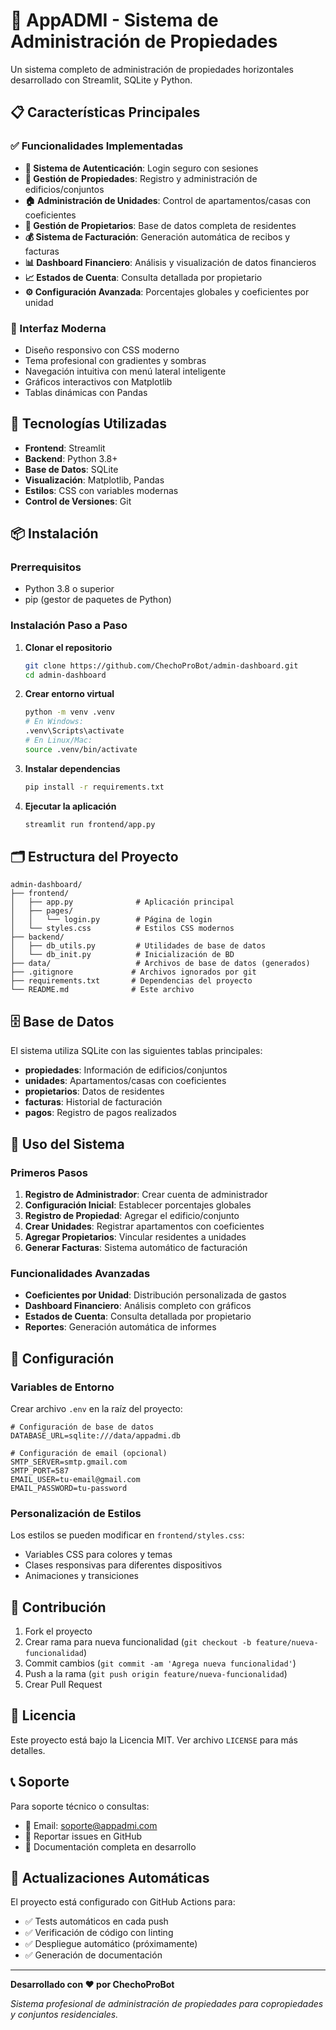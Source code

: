 # 🏢 AppADMI - Sistema de Administración de Propiedades

Un sistema completo de administración de propiedades horizontales desarrollado con Streamlit, SQLite y Python.

## 📋 Características Principales

### ✅ Funcionalidades Implementadas
- **🔐 Sistema de Autenticación**: Login seguro con sesiones
- **🏢 Gestión de Propiedades**: Registro y administración de edificios/conjuntos
- **🏠 Administración de Unidades**: Control de apartamentos/casas con coeficientes
- **👥 Gestión de Propietarios**: Base de datos completa de residentes
- **💰 Sistema de Facturación**: Generación automática de recibos y facturas
- **📊 Dashboard Financiero**: Análisis y visualización de datos financieros
- **📈 Estados de Cuenta**: Consulta detallada por propietario
- **⚙️ Configuración Avanzada**: Porcentajes globales y coeficientes por unidad

### 🎨 Interfaz Moderna
- Diseño responsivo con CSS moderno
- Tema profesional con gradientes y sombras
- Navegación intuitiva con menú lateral inteligente
- Gráficos interactivos con Matplotlib
- Tablas dinámicas con Pandas

## 🚀 Tecnologías Utilizadas

- **Frontend**: Streamlit
- **Backend**: Python 3.8+
- **Base de Datos**: SQLite
- **Visualización**: Matplotlib, Pandas
- **Estilos**: CSS con variables modernas
- **Control de Versiones**: Git

## 📦 Instalación

### Prerrequisitos
- Python 3.8 o superior
- pip (gestor de paquetes de Python)

### Instalación Paso a Paso

1. **Clonar el repositorio**
   ```bash
   git clone https://github.com/ChechoProBot/admin-dashboard.git
   cd admin-dashboard
   ```

2. **Crear entorno virtual**
   ```bash
   python -m venv .venv
   # En Windows:
   .venv\Scripts\activate
   # En Linux/Mac:
   source .venv/bin/activate
   ```

3. **Instalar dependencias**
   ```bash
   pip install -r requirements.txt
   ```

4. **Ejecutar la aplicación**
   ```bash
   streamlit run frontend/app.py
   ```

## 🗂️ Estructura del Proyecto

```
admin-dashboard/
├── frontend/
│   ├── app.py              # Aplicación principal
│   ├── pages/
│   │   └── login.py        # Página de login
│   └── styles.css          # Estilos CSS modernos
├── backend/
│   ├── db_utils.py         # Utilidades de base de datos
│   └── db_init.py          # Inicialización de BD
├── data/                   # Archivos de base de datos (generados)
├── .gitignore             # Archivos ignorados por git
├── requirements.txt       # Dependencias del proyecto
└── README.md              # Este archivo
```

## 🗄️ Base de Datos

El sistema utiliza SQLite con las siguientes tablas principales:

- **propiedades**: Información de edificios/conjuntos
- **unidades**: Apartamentos/casas con coeficientes
- **propietarios**: Datos de residentes
- **facturas**: Historial de facturación
- **pagos**: Registro de pagos realizados

## 🎯 Uso del Sistema

### Primeros Pasos
1. **Registro de Administrador**: Crear cuenta de administrador
2. **Configuración Inicial**: Establecer porcentajes globales
3. **Registro de Propiedad**: Agregar el edificio/conjunto
4. **Crear Unidades**: Registrar apartamentos con coeficientes
5. **Agregar Propietarios**: Vincular residentes a unidades
6. **Generar Facturas**: Sistema automático de facturación

### Funcionalidades Avanzadas
- **Coeficientes por Unidad**: Distribución personalizada de gastos
- **Dashboard Financiero**: Análisis completo con gráficos
- **Estados de Cuenta**: Consulta detallada por propietario
- **Reportes**: Generación automática de informes

## 🔧 Configuración

### Variables de Entorno
Crear archivo `.env` en la raíz del proyecto:
```env
# Configuración de base de datos
DATABASE_URL=sqlite:///data/appadmi.db

# Configuración de email (opcional)
SMTP_SERVER=smtp.gmail.com
SMTP_PORT=587
EMAIL_USER=tu-email@gmail.com
EMAIL_PASSWORD=tu-password
```

### Personalización de Estilos
Los estilos se pueden modificar en `frontend/styles.css`:
- Variables CSS para colores y temas
- Clases responsivas para diferentes dispositivos
- Animaciones y transiciones

## 🤝 Contribución

1. Fork el proyecto
2. Crear rama para nueva funcionalidad (`git checkout -b feature/nueva-funcionalidad`)
3. Commit cambios (`git commit -am 'Agrega nueva funcionalidad'`)
4. Push a la rama (`git push origin feature/nueva-funcionalidad`)
5. Crear Pull Request

## 📝 Licencia

Este proyecto está bajo la Licencia MIT. Ver archivo `LICENSE` para más detalles.

## 📞 Soporte

Para soporte técnico o consultas:
- 📧 Email: soporte@appadmi.com
- 🐛 Reportar issues en GitHub
- 📖 Documentación completa en desarrollo

## 🔄 Actualizaciones Automáticas

El proyecto está configurado con GitHub Actions para:
- ✅ Tests automáticos en cada push
- ✅ Verificación de código con linting
- ✅ Despliegue automático (próximamente)
- ✅ Generación de documentación

---

**Desarrollado con ❤️ por ChechoProBot**

*Sistema profesional de administración de propiedades para copropiedades y conjuntos residenciales.*
